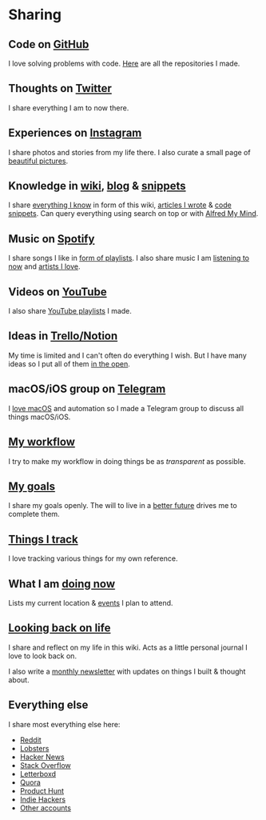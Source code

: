 # Sharing

## Code on [GitHub](https://github.com/nikitavoloboev)

I love solving problems with code. [Here](my-github.md) are all the repositories I made.

## Thoughts on [Twitter](https://twitter.com/nikitavoloboev)

I share everything I am to now there.

## Experiences on [Instagram](https://www.instagram.com/nikitavoloboev/)

I share photos and stories from my life there. I also curate a small page of [beautiful pictures](https://www.instagram.com/prettiways/).

## Knowledge in [wiki](../README.md), [blog](https://medium.com/@nikitavoloboev) & [snippets](https://code.nikitavoloboev.xyz)

I share [everything I know](everything-I-know.md) in form of this wiki, [articles I wrote](my-articles.md) & [code snippets](https://code.nikitavoloboev.xyz). Can query everything using search on top or with [Alfred My Mind](https://github.com/nikitavoloboev/alfred-my-mind).

## Music on [Spotify](https://open.spotify.com/user/nikitavoloboev)

I share songs I like in [form of playlists](../music/music-playlists.md). I also share music I am [listening to now](https://www.last.fm/user/playfullyExist) and [artists I love](../music/music-artists.md).

## Videos on [YouTube](https://www.youtube.com/channel/UCEKqrUfr_FMKIO9XSJS4vDw/videos)

I also share [YouTube playlists](https://www.youtube.com/channel/UCEKqrUfr_FMKIO9XSJS4vDw/playlists) I made.

## Ideas in [Trello/Notion](../ideas/ideas.md)

My time is limited and I can't often do everything I wish. But I have many ideas so I put all of them [in the open](https://www.notion.so/Ideas-0b5a4e8a88f34fe29a1f33dad02e5332).

## macOS/iOS group on [Telegram](https://t.me/joinchat/BBKnQU4_rty6_942PFbPbw)

I [love macOS](https://github.com/nikitavoloboev/my-mac-os) and automation so I made a Telegram group to discuss all things macOS/iOS.

## [My workflow](my-workflow.md)

I try to make my workflow in doing things be as _transparent_ as possible.

## [My goals](../focusing/goals.md)

I share my goals openly. The will to live in a [better future](../future/future.md) drives me to complete them.

## [Things I track](tracking.md)

I love tracking various things for my own reference.

## What I am [doing now](https://nikitavoloboev.xyz/now/)

Lists my current location & [events](https://calendar.google.com/calendar/embed?src=vb3ao4euc3saeoj2qambtlr5vg%40group.calendar.google.com&ctz=Europe%2FAmsterdam&mode=AGENDA) I plan to attend.

## [Looking back on life](../looking-back/looking-back.md)

I share and reflect on my life in this wiki. Acts as a little personal journal I love to look back on.

I also write a [monthly newsletter](https://buttondown.email/nikitavoloboev) with updates on things I built & thought about.

## Everything else

I share most everything else here:

- [Reddit](https://www.reddit.com/user/nikivi/)
- [Lobsters](https://lobste.rs/u/nikivi)
- [Hacker News](https://news.ycombinator.com/user?id=nikivi)
- [Stack Overflow](https://stackoverflow.com/users/3067664/nikita-voloboev?tab=profile)
- [Letterboxd](https://letterboxd.com/nikitavoloboev/)
- [Quora](https://www.quora.com/profile/Nikita-Voloboev)
- [Product Hunt](https://www.producthunt.com/@nikitavoloboev)
- [Indie Hackers](https://www.indiehackers.com/user/nikivi)
- [Other accounts](../other/web-presence.md)
